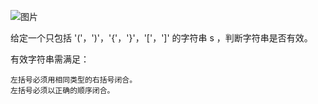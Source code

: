 ![图片](https://user-images.githubusercontent.com/38878365/181902966-9f5aba3e-8478-446e-a632-b79db8988e05.png)


给定一个只包括 '('，')'，'{'，'}'，'['，']' 的字符串 s ，判断字符串是否有效。

有效字符串需满足：

    左括号必须用相同类型的右括号闭合。
    左括号必须以正确的顺序闭合。
